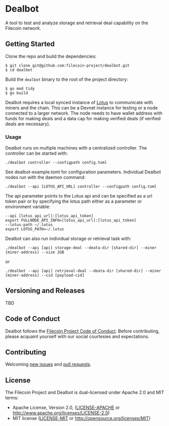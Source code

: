 # Dealbot

A tool to test and analyze storage and retrieval deal capability on the Filecoin network.

## Getting Started

Clone the repo and build the dependencies:

```console
$ git clone git@github.com:filecoin-project/dealbot.git
$ cd dealbot
```

Build the `dealbot` binary to the root of the project directory:

```console
$ go mod tidy
$ go build
```
Dealbot requires a local synced instance of [Lotus](https://github.com/filecoin-project/lotus/) to communicate with miners and the chain. This can be a Devnet instance for testing or a node connected to a larger network. The node needs to have wallet address with funds for making deals and a data cap for making verified deals (if verified deals are necessary).

### Usage

Dealbot runs on multiple machines with a centralized controller. The controller can be started with:

```
./dealbot controller --configpath config.toml
```

See dealbot-example.toml for configuration parameters. Individual Dealbot nodes run with the daemon command:
 
```
./dealbot --api [LOTUS_API_URL] controller --configpath config.toml
```

The api parameter points to the Lotus api and can be specified as a url token pair or by specifying the lotus path either as a parameter or environment variable:

```
--api [lotus_api_url]:[lotus_api_token]
export FULLNODE_API_INFO=[lotus_api_url]:[lotus_api_token]
--lotus-path ~/.lotus
export LOTUS_PATH=~/.lotus
```

Dealbot can also run individual storage or retrieval task with:

```
./dealbot --api [api] storage-deal --deata-dir [shared-dir] --miner [miner-address] --size 2GB 
``` 

or 

```
./dealbot --api [api] retrieval-deal --deata-dir [shared-dir] --miner [miner-address] --cid [payload-cid] 
``` 

## Versioning and Releases

TBD

## Code of Conduct

Dealbot follows the [Filecoin Project Code of Conduct](https://github.com/filecoin-project/community/blob/master/CODE_OF_CONDUCT.md). Before contributing, please acquaint yourself with our social courtesies and expectations.


## Contributing

Welcoming [new issues](https://github.com/filecoin-project/dealbot/issues/new) and [pull requests](https://github.com/filecoin-project/dealbot/pulls).


## License

The Filecoin Project and Dealbot is dual-licensed under Apache 2.0 and MIT terms:

- Apache License, Version 2.0, ([LICENSE-APACHE](https://github.com/filecoin-project/dealbot/blob/master/LICENSE-APACHE) or http://www.apache.org/licenses/LICENSE-2.0)
- MIT license ([LICENSE-MIT](https://github.com/filecoin-project/dealbot/blob/master/LICENSE-MIT) or http://opensource.org/licenses/MIT)